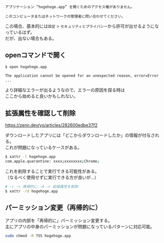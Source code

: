 ```
アプリケーション “hogehoge.app” を開くためのアクセス権がありません。

このコンピュータまたはネットワークの管理者に問い合わせてください。
```

この場合、基本的には`設定` > `セキュリティとプライバシー`から許可が出せるようになっているはず。  
だが、出ない場合もある。

## openコマンドで開く
```bash
$ open hogehoge.app

The application cannot be opened for an unexpected reason, error=Error Domain=NSOSStatusErrorDomain Code=-10826 "kLSNoLaunchPermissionErr: User doesn't have permission to launch the app (managed networks)" UserInfo=
...
```
より詳細なエラーが出るようなので、エラーの原因を探る時は  
ここから始めると良いかもしれない。

## 拡張属性を確認して削除
<https://zenn.dev/ys/articles/282600edbe37f2>

ダウンロードしたアプリには「どこからダウンロードしたか」の情報が付与される。  
これが問題になっているケースがある。
```bash
$ xattr -l hogehoge.app
com.apple.quarantine: xxxx;xxxxxxxx;Chrome;
```

これを削除することで実行できる可能性がある。  
（なるべく使用せずに実行できる方が良いが…）
```bash
# -r -> 再帰的に -d -> 拡張属性を削除
$ xattr -rd hogehoge.app
```

## パーミッション変更（再帰的に）
アプリの内部を「再帰的に」パーミッション変更する。  
主にアプリの中身のパーミッションが問題になっているパターンに対応可能。
```bash
sudo chmod -R 755 hogehoge.app
```
